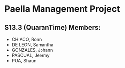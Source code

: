 # Paella Management Project
## S13.3 (QuaranTime) Members:
* CHIACO, Ronn 
* DE LEON, Samantha
* GONZALES, Johann
* PASCUAL, Jeremy
* PUA, Shaun

